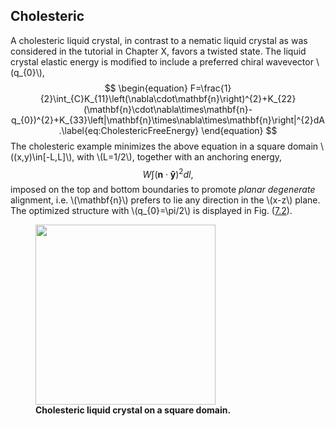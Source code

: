 ## Cholesteric

A cholesteric liquid crystal, in contrast to a nematic liquid crystal as
was considered in the tutorial in Chapter X, favors a twisted state. The
liquid crystal elastic energy is modified to include a preferred chiral
wavevector \\(q_{0}\\),
$$
\begin{equation}
F=\frac{1}{2}\int_{C}K_{11}\left(\nabla\cdot\mathbf{n}\right)^{2}+K_{22}(\mathbf{n}\cdot\nabla\times\mathbf{n}-q_{0})^{2}+K_{33}\left|\mathbf{n}\times\nabla\times\mathbf{n}\right|^{2}dA.\label{eq:CholestericFreeEnergy}
\end{equation}
$$
The cholesteric example minimizes the above equation in a square domain
\\((x,y)\in[-L,L]\\), with \\(L=1/2\\), together with an anchoring energy,
$$W\int(\mathbf{n}\cdot\mathbf{\hat{y}})^{2}dl,$$ imposed on the top and
bottom boundaries to promote *planar degenerate* alignment, i.e.
\\(\mathbf{n}\\) prefers to lie any direction in the \\(x-z\\) plane. The
optimized structure with \\(q_{0}=\pi/2\\) is displayed in Fig.
([7.2](#fig:Cholesteric)).

<figure id="fig:Cholesteric">
<div class="centering">
<img src="../Figures/ExamplesChapter/cholesteric/cholesteric.png"
style="width:3in" />
</div>
<figcaption><span id="fig:Cholesteric"
label="fig:Cholesteric"></span><strong>Cholesteric liquid crystal on a
square domain.</strong></figcaption>
</figure>
